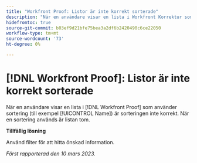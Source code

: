 ```yaml
---
title: "Workfront Proof: Listor är inte korrekt sorterade"
description: "När en användare visar en lista i Workfront Korrektur som har sortering (till exempel Namn) är sorteringen inte korrekt."
hidefromtoc: true
source-git-commit: b03ef9d21bfe75bea3a2df6b2420490c6ce22050
workflow-type: tm+mt
source-wordcount: '73'
ht-degree: 0%

---
```



# [!DNL Workfront Proof]: Listor är inte korrekt sorterade

När en användare visar en lista i [!DNL Workfront Proof] som använder sortering (till exempel [!UICONTROL Name]) är sorteringen inte korrekt. När en sortering används är listan tom.

**Tillfällig lösning**

Använd filter för att hitta önskad information.

_Först rapporterad den 10 mars 2023._

